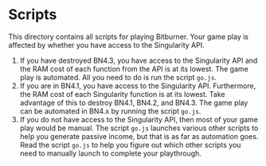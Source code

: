 # Scripts

This directory contains all scripts for playing Bitburner. Your game play is
affected by whether you have access to the Singularity API.

1. If you have destroyed BN4.3, you have access to the Singularity API and the
   RAM cost of each function from the API is at its lowest. The game play is
   automated. All you need to do is run the script `go.js`.
1. If you are in BN4.1, you have access to the Singularity API. Furthermore, the
   RAM cost of each Singularity function is at its lowest. Take advantage of
   this to destroy BN4.1, BN4.2, and BN4.3. The game play can be automated in
   BN4.x by running the script `go.js`.
1. If you do not have access to the Singularity API, then most of your game play
   would be manual. The script `go.js` launches various other scripts to help
   you generate passive income, but that is as far as automation goes. Read the
   script `go.js` to help you figure out which other scripts you need to
   manually launch to complete your playthrough.
